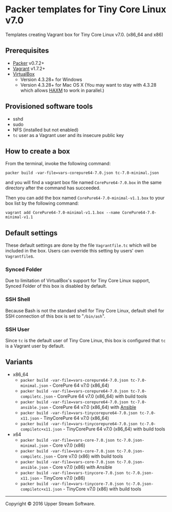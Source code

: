 # Packer templates for Tiny Core Linux v7.0

Templates creating Vagrant box for Tiny Core Linux v7.0. (x86_64 and x86)

## Prerequisites

* [Packer] v0.7.2+
* [Vagrant] v1.7.2+
* [VirtualBox]
	* Version 4.3.28+ for Windows
	* Version 4.3.28+ for Mac OS X (You may want to stay with 4.3.28 which allows [HAXM] to work in parallel.)

[Packer]: https://www.packer.io/ "Packer by HashiCorp"
[Vagrant]: https://www.vagrantup.com/ "Vagrant"
[VirtualBox]: https://www.virtualbox.org/ "Oracle VM VirtualBox"
[HAXM]: https://software.intel.com/en-us/android/articles/intel-hardware-accelerated-execution-manager
        "Intel&reg; Hardware Accelerated Execution Manager"

## Provisioned software tools

* sshd
* sudo
* NFS (installed but not enabled)
* `tc` user as a Vagrant user and its insecure public key

## How to create a box

From the terminal, invoke the following command:

	packer build -var-file=vars-corepure64-7.0.json tc-7.0-minimal.json

and you will find a vagrant box file named `CorePure64-7.0.box`
in the same directory after the command has succeeded.

Then you can add the box named `CorePure64-7.0-minimal-v1.1.box` to your box list
by the following command:

	vagrant add CorePure64-7.0-minimal-v1.1.box --name CorePure64-7.0-minimal-v1.1

## Default settings

These default settings are done by the file `Vagrantfile.tc` which will be included in the box.
Users can override this setting by users' own `Vagrantfile`s.

### Synced Folder

Due to limitation of VirtualBox's support for Tiny Core Linux support, Synced Folder of this box is disabled by default.

### SSH Shell

Because Bash is not the standard shell for Tiny Core Linux, default shell for SSH connection of this box
is set to "`/bin/ash`".

### SSH User

Since `tc` is the default user of Tiny Core Linux, this box is configured that `tc` is a Vagrant user by default.

## Variants

* x86_64
    * `packer build -var-file=vars-corepure64-7.0.json tc-7.0-minimal.json` - CorePure 64 v7.0 (x86_64)
    * `packer build -var-file=vars-corepure64-7.0.json tc-7.0-compiletc.json` - CorePure 64 v7.0 (x86_64) with build tools
    * `packer build -var-file=vars-corepure64-7.0.json tc-7.0-ansible.json` - CorePure 64 v7.0 (x86_64) with [Ansible]
    * `packer build -var-file=vars-tinycorepure64-7.0.json tc-7.0-x11.json` - TinyCorePure 64 v7.0 (x86_64)
    * `packer build -var-file=vars-tinycorepure64-7.0.json tc-7.0-compiletc+x11.json` - TinyCorePure 64 v7.0 (x86_64) with build tools
* x64
    * `packer build -var-file=vars-core-7.0.json tc-7.0.json-minimal.json` - Core v7.0 (x86)
    * `packer build -var-file=vars-core-7.0.json tc-7.0.json-compiletc.json` - Core v7.0 (x86) with build tools
    * `packer build -var-file=vars-core-7.0.json tc-7.0.json-ansible.json` - Core v7.0 (x86) with Ansible
    * `packer build -var-file=vars-tinycore-7.0.json tc-7.0.json-x11.json` - TinyCore v7.0 (x86)
    * `packer build -var-file=vars-tinycore-7.0.json tc-7.0.json-compiletc+x11.json` - TinyCore v7.0 (x86) with build tools

[Ansible]: https://www.ansible.com/ "Ansible is Simple IT Automation"

- - -

Copyright &copy; 2016 Upper Stream Software.
